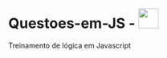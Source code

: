# Questoes-em-JS - <img src="https://cdn.jsdelivr.net/gh/devicons/devicon/icons/javascript/javascript-original.svg" width="40" height="40" />

 Treinamento de lógica em Javascript 
